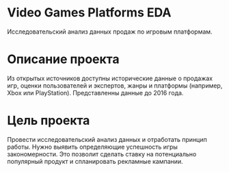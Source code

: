# Video Games Platforms EDA

Исследовательский анализ данных продаж по игровым платформам. 

# Описание проекта
Из открытых источников доступны исторические данные о продажах игр, оценки пользователей и экспертов, жанры и платформы (например, Xbox или PlayStation).
Представленны данные до 2016 года.

# Цель проекта
Провести исследовательский анализ данных и отработать принцип работы. Нужно выявить определяющие успешность игры закономерности. Это позволит сделать ставку на потенциально популярный продукт и спланировать рекламные кампании.

